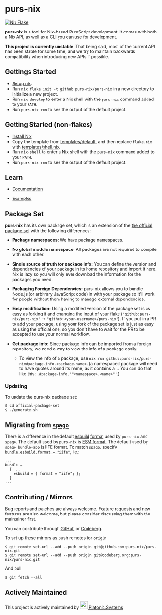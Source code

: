 # purs-nix

[![Nix Flake](https://github.com/purs-nix/purs-nix/actions/workflows/nix-flake.yml/badge.svg)](https://github.com/purs-nix/purs-nix/actions/workflows/nix-flake.yml)

**purs-nix** is a tool for Nix-based PureScript development. It comes with both a Nix API, as well as a CLI you can use for development.

**This project is currently unstable**. That being said, most of the current API has been stable for some time, and we try to maintain backwards compatibility when introducing new APIs if possible.

## Gettings Started

- [Setup nix](docs/nix.md).
- Run `nix flake init -t github:purs-nix/purs-nix` in a new directory to initialize a new project.
- Run `nix develop` to enter a Nix shell with the `purs-nix` command added to your `PATH`.
- Run `purs-nix run` to see the output of the default project.

## Getting Started (non-flakes)

- [Install Nix](https://nixos.org/download.html#nix-quick-install)
- Copy the template from [templates/default](templates/default), and then replace `flake.nix` with [templates/shell.nix](templates/shell.nix).
- Run `nix-shell` to enter a Nix shell with the `purs-nix` command added to your `PATH`.
- Run `purs-nix run` to see the output of the default project.

## Learn

- [Documentation](docs/README.md)

- [Examples](examples)

## Package Set

**purs-nix** has its own package set, which is an extension of the [the official package set](https://github.com/purescript/package-sets) with the following differences:

- **Package namespaces:** We have package namespaces.

- **No global module namespace:** All packages are not required to compile with each other.

- **Single source of truth for package info:** You can define the version and dependencies of your package in its home repository and import it here. Nix is lazy so you will only ever download the information for the packages you need.

- **Packaging Foreign Dependencies:** purs-nix allows you to bundle Node.js (or arbitrary JavaScript code) in with your package so it'll work for people without them having to manage external dependencies.

- **Easy modification:** Using a modified version of the package set is as easy as forking it and changing the input of your flake (`"github:purs-nix/purs-nix"` -> `"github:<your-username>/purs-nix"`). If you put in a PR to add your package, using your fork of the package set is just as easy as using the official one, so you don't have to wait for the PR to be accepted to use your normal workflow.

- **Get package info:** Since package info can be imported from a foreign repository, we need a way to view the info of a package easily.

  - To view the info of a package, use `nix run github:purs-nix/purs-nix#package-info.<package-name>`. (a namespaced package will need to have quotes around its name, as it contains a `.`. You can do that like this: `.#package-info.'"<namespace>.<name>"'`.)

### Updating

To update the purs-nix package set:
```
$ cd official-package-set
$ ./generate.sh
```

## Migrating from [`spago`](https://github.com/purescript/spago)

There is a difference in the default [esbuild](https://esbuild.github.io/) [format](https://esbuild.github.io/api/#format) used by `purs-nix` and `spago`. The default used by `purs-nix` is [ESM format](https://esbuild.github.io/api/#format-esm). The default used by [`spago bundle-app`](https://github.com/purescript/spago#1-spago-bundle-app) is [IIFE format](https://esbuild.github.io/api/#format-iife). To match `spago`, specify [`bundle.esbuild.format = "iife"`](https://github.com/purs-nix/purs-nix/blob/master/docs/derivations.md#bundle), i.e.:
```
...
bundle =
  { ...
    esbuild = { format = "iife"; };
  }
...
```

## Contributing / Mirrors

Bug reports and patches are always welcome. Feature requests and new features are also welcome, but please consider discussing them with the maintainer first.

You can contribute through [GitHub](https://github.com/purs-nix/purs-nix) or [Codeberg](https://codeberg.org/purs-nix/purs-nix).

To set up these mirrors as push remotes for `origin`

```console
$ git remote set-url --add --push origin git@github.com:purs-nix/purs-nix.git
$ git remote set-url --add --push origin git@codeberg.org:purs-nix/purs-nix.git
```

And pull

```console
$ git fetch --all
```

## Actively Maintained

This project is actively maintained by [<img src="https://platonic.systems/logo.svg" height="25" width="25" alt=""> Platonic.Systems](https://platonic.systems)
